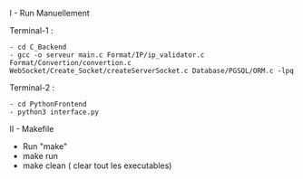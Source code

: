 I - Run Manuellement

Terminal-1 :

    - cd C_Backend
    - gcc -o serveur main.c Format/IP/ip_validator.c Format/Convertion/convertion.c WebSocket/Create_Socket/createServerSocket.c Database/PGSQL/ORM.c -lpq

Terminal-2 :

    - cd PythonFrontend
    - python3 interface.py

II - Makefile

- Run "make"
- make run
- make clean ( clear tout les executables)